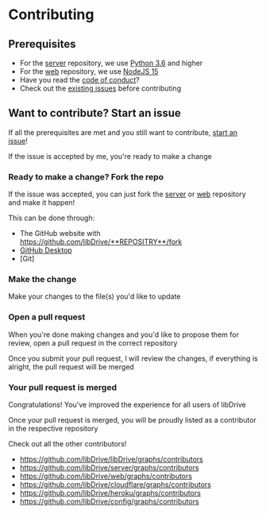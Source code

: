 # Contributing

## Prerequisites

- For the [server](https://github.com/libDrive/server) repository, we use [Python 3.6](https://python.org) and higher
- For the [web](https://github.com/libDrive/web) repository, we use [NodeJS 15](https://nodejs.org)
- Have you read the [code of conduct](CODE_OF_CONDUCT.md)?
- Check out the [existing issues](https://github.com/libDrive/libDrive/issues) before contributing

## Want to contribute? Start an issue

If all the prerequisites are met and you still want to contribute, [start an issue](https://github.com/libDrive/libDrive/issues/new)!

If the issue is accepted by me, you're ready to make a change

### Ready to make a change? Fork the repo

If the issue was accepted, you can just fork the [server](https://github.com/libDrive/server) or [web](https://github.com/libDrive/web) repository and make it happen!

This can be done through:

- The GitHub website with <https://github.com/libDrive/**REPOSITRY**/fork>
- [GitHub Desktop](https://desktop.github.com/)
- [Git]

### Make the change

Make your changes to the file(s) you'd like to update

### Open a pull request

When you're done making changes and you'd like to propose them for review, open a pull request in the correct repository

Once you submit your pull request, I will review the changes, if everything is alright, the pull request will be merged

### Your pull request is merged

Congratulations! You've improved the experience for all users of libDrive

Once your pull request is merged, you will be proudly listed as a contributor in the respective repository

Check out all the other contributors!

- <https://github.com/libDrive/libDrive/graphs/contributors>
- <https://github.com/libDrive/server/graphs/contributors>
- <https://github.com/libDrive/web/graphs/contributors>
- <https://github.com/libDrive/cloudflare/graphs/contributors>
- <https://github.com/libDrive/heroku/graphs/contributors>
- <https://github.com/libDrive/config/graphs/contributors>
